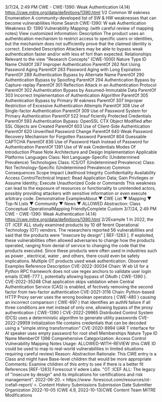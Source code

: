 3/7/24, 2:49 PM CWE - CWE-1390: Weak Authentication (4.14)
https://cwe.mitre.org/data/deﬁnitions/1390.html 1/2
Common W eakness Enumeration
A community-developed list of SW & HW weaknesses that can become
vulnerabilities
Home Search
CWE-1390: W eak Authentication
Weakness ID: 1390
Vulnerability Mapping: (with careful review of mapping notes)
View customized information:
 Description
The product uses an authentication mechanism to restrict access to specific users or identities, but the mechanism does not
sufficiently prove that the claimed identity is correct.
 Extended Description
Attackers may be able to bypass weak authentication faster and/or with less ef fort than expected.
 Relationships
 Relevant to the view "Research Concepts" (CWE-1000)
Nature Type ID Name
ChildOf 287 Improper Authentication
ParentOf 262 Not Using Password Aging
ParentOf 263 Password Aging with Long Expiration
ParentOf 289 Authentication Bypass by Alternate Name
ParentOf 290 Authentication Bypass by Spoofing
ParentOf 294 Authentication Bypass by Capture-replay
ParentOf 301 Reflection Attack in an Authentication Protocol
ParentOf 302 Authentication Bypass by Assumed-Immutable Data
ParentOf 303 Incorrect Implementation of Authentication Algorithm
ParentOf 305 Authentication Bypass by Primary W eakness
ParentOf 307 Improper Restriction of Excessive Authentication Attempts
ParentOf 308 Use of Single-factor Authentication
ParentOf 309 Use of Password System for Primary Authentication
ParentOf 522 Insuf ficiently Protected Credentials
ParentOf 593 Authentication Bypass: OpenSSL CTX Object Modified after SSL Objects are Created
ParentOf 603 Use of Client-Side Authentication
ParentOf 620 Unverified Password Change
ParentOf 640 Weak Password Recovery Mechanism for Forgotten Password
ParentOf 804 Guessable CAPTCHA
ParentOf 836 Use of Password Hash Instead of Password for Authentication
ParentOf 1391 Use of W eak Credentials
 Modes Of Introduction
Phase Note
Architecture and Design
Implementation
 Applicable Platforms
Languages
Class: Not Language-Specific (Undetermined Prevalence)
Technologies
Class: ICS/OT (Undetermined Prevalence)
Class: Not Technology-Specific (Undetermined Prevalence)
 Common Consequences
Scope Impact Likelihood
Integrity
Confidentiality
Availability
Access ControlTechnical Impact: Read Application Data; Gain Privileges or Assume Identity; Execute Unauthorized Code or Commands
This weakness can lead to the exposure of resources or functionality to unintended actors, possibly
providing attackers with sensitive information or even execute arbitrary code.
 Demonstrative ExamplesAbout ▼ CWE List ▼ Mapping ▼ Top-N Lists ▼ Community ▼ News ▼
ALLOWED
Abstraction: Class
Conceptual OperationalMapping
FriendlyComplete Custom
3/7/24, 2:49 PM CWE - CWE-1390: Weak Authentication (4.14)
https://cwe.mitre.org/data/deﬁnitions/1390.html 2/2Example 1
In 2022, the OT :ICEF ALL study examined products by 10 dif ferent Operational Technology (OT) vendors. The researchers reported 56
vulnerabilities and said that the products were "insecure by design" [ REF-1283 ]. If exploited, these vulnerabilities often allowed
adversaries to change how the products operated, ranging from denial of service to changing the code that the products executed.
Since these products were often used in industries such as power , electrical, water , and others, there could even be safety
implications.
Multiple OT products used weak authentication.
 Observed Examples
Reference Description
CVE-2022-30034 Chain: W eb UI for a Python RPC framework does not use regex anchors to validate user login emails
(CWE-777 ), potentially allowing bypass of OAuth ( CWE-1390 ).
CVE-2022-35248 Chat application skips validation when Central Authentication Service (CAS) is enabled, ef fectively
removing the second factor from two-factor authentication
CVE-2021-3116 Chain: Python-based HTTP Proxy server uses the wrong boolean operators ( CWE-480 ) causing an
incorrect comparison ( CWE-697 ) that identifies an authN failure if all three conditions are met instead
of only one, allowing bypass of the proxy authentication ( CWE-1390 )
CVE-2022-29965 Distributed Control System (DCS) uses a deterministic algorithm to generate utility passwords
CVE-2022-29959 Initialization file contains credentials that can be decoded using a "simple string transformation"
CVE-2020-8994 UAR T interface for AI speaker uses empty password for root shell
 Memberships
Nature Type ID Name
MemberOf 1396 Comprehensive Categorization: Access Control
 Vulnerability Mapping Notes
Usage: ALLOWED-WITH-REVIEW
(this CWE ID could be used to map to real-world vulnerabilities in limited situations requiring careful review)
Reason: Abstraction
Rationale:
This CWE entry is a Class and might have Base-level children that would be more appropriate
Comments:
Examine children of this entry to see if there is a better fit
 References
[REF-1283] Forescout V edere Labs. "OT :ICEF ALL: The legacy of "insecure by design" and its implications for certifications and
risk management". 2022-06-20. < https://www .forescout.com/resources/ot-icefall-report/ >.
 Content History
 Submissions
Submission Date Submitter Organization
2022-10-05
(CWE 4.9, 2022-10-13)CWE Content Team MITRE
 Modifications

